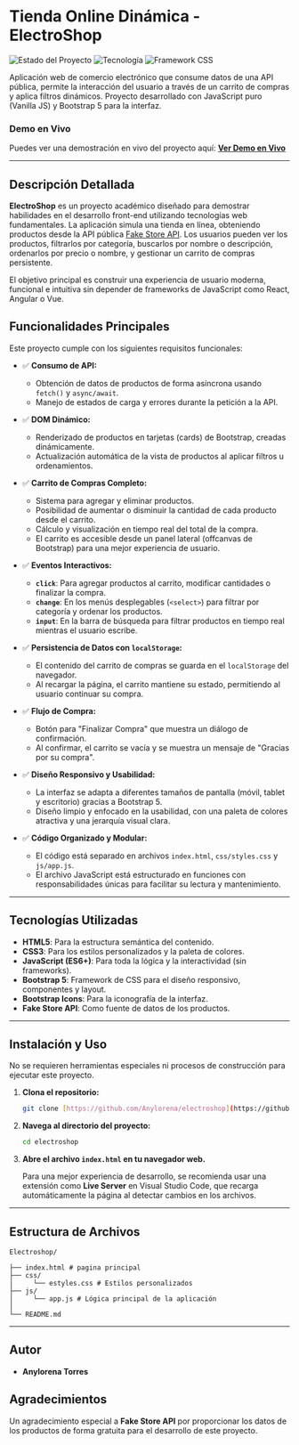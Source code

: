 # Tienda Online Dinámica - ElectroShop

![Estado del Proyecto](https://img.shields.io/badge/estado-completado-green)
![Tecnología](https://img.shields.io/badge/javascript-vanilla-yellow)
![Framework CSS](https://img.shields.io/badge/framework-bootstrap%205-purple)

Aplicación web de comercio electrónico que consume datos de una API pública, permite la interacción del usuario a través de un carrito de compras y aplica filtros dinámicos. Proyecto desarrollado con JavaScript puro (Vanilla JS) y Bootstrap 5 para la interfaz.

### Demo en Vivo
Puedes ver una demostración en vivo del proyecto aquí:
**[Ver Demo en Vivo]([https://tu-usuario.github.io/tu-repositorio/](https://anylorena.github.io/electroshop/))**

---

## Descripción Detallada

**ElectroShop** es un proyecto académico diseñado para demostrar habilidades en el desarrollo front-end utilizando tecnologías web fundamentales. La aplicación simula una tienda en línea, obteniendo productos desde la API pública [Fake Store API](https://fakestoreapi.com/products). Los usuarios pueden ver los productos, filtrarlos por categoría, buscarlos por nombre o descripción, ordenarlos por precio o nombre, y gestionar un carrito de compras persistente.

El objetivo principal es construir una experiencia de usuario moderna, funcional e intuitiva sin depender de frameworks de JavaScript como React, Angular o Vue.

## Funcionalidades Principales

Este proyecto cumple con los siguientes requisitos funcionales:

* ✅ **Consumo de API:**
    * Obtención de datos de productos de forma asíncrona usando `fetch()` y `async/await`.
    * Manejo de estados de carga y errores durante la petición a la API.

* ✅ **DOM Dinámico:**
    * Renderizado de productos en tarjetas (cards) de Bootstrap, creadas dinámicamente.
    * Actualización automática de la vista de productos al aplicar filtros u ordenamientos.

* ✅ **Carrito de Compras Completo:**
    * Sistema para agregar y eliminar productos.
    * Posibilidad de aumentar o disminuir la cantidad de cada producto desde el carrito.
    * Cálculo y visualización en tiempo real del total de la compra.
    * El carrito es accesible desde un panel lateral (offcanvas de Bootstrap) para una mejor experiencia de usuario.

* ✅ **Eventos Interactivos:**
    * **`click`**: Para agregar productos al carrito, modificar cantidades o finalizar la compra.
    * **`change`**: En los menús desplegables (`<select>`) para filtrar por categoría y ordenar los productos.
    * **`input`**: En la barra de búsqueda para filtrar productos en tiempo real mientras el usuario escribe.

* ✅ **Persistencia de Datos con `localStorage`:**
    * El contenido del carrito de compras se guarda en el `localStorage` del navegador.
    * Al recargar la página, el carrito mantiene su estado, permitiendo al usuario continuar su compra.

* ✅ **Flujo de Compra:**
    * Botón para "Finalizar Compra" que muestra un diálogo de confirmación.
    * Al confirmar, el carrito se vacía y se muestra un mensaje de "Gracias por su compra".

* ✅ **Diseño Responsivo y Usabilidad:**
    * La interfaz se adapta a diferentes tamaños de pantalla (móvil, tablet y escritorio) gracias a Bootstrap 5.
    * Diseño limpio y enfocado en la usabilidad, con una paleta de colores atractiva y una jerarquía visual clara.

* ✅ **Código Organizado y Modular:**
    * El código está separado en archivos `index.html`, `css/styles.css` y `js/app.js`.
    * El archivo JavaScript está estructurado en funciones con responsabilidades únicas para facilitar su lectura y mantenimiento.

---

## Tecnologías Utilizadas

* **HTML5**: Para la estructura semántica del contenido.
* **CSS3**: Para los estilos personalizados y la paleta de colores.
* **JavaScript (ES6+)**: Para toda la lógica y la interactividad (sin frameworks).
* **Bootstrap 5**: Framework de CSS para el diseño responsivo, componentes y layout.
* **Bootstrap Icons**: Para la iconografía de la interfaz.
* **Fake Store API**: Como fuente de datos de los productos.

---

## Instalación y Uso

No se requieren herramientas especiales ni procesos de construcción para ejecutar este proyecto.

1.  **Clona el repositorio:**
    ```bash
    git clone [https://github.com/Anylorena/electroshop](https://github.com/Anylorena/electroshop)
    ```

2.  **Navega al directorio del proyecto:**
    ```bash
    cd electroshop
    ```

3.  **Abre el archivo `index.html` en tu navegador web.**

    Para una mejor experiencia de desarrollo, se recomienda usar una extensión como **Live Server** en Visual Studio Code, que recarga automáticamente la página al detectar cambios en los archivos.

---

## Estructura de Archivos

```
Electroshop/

├── index.html # pagina principal
├── css/
│     └── estyles.css # Estilos personalizados
├── js/
│     └── app.js # Lógica principal de la aplicación
│
└── README.md
```
---

## Autor

* **Anylorena Torres**

## Agradecimientos

Un agradecimiento especial a **Fake Store API** por proporcionar los datos de los productos de forma gratuita para el desarrollo de este proyecto.
